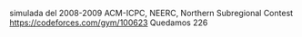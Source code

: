 simulada del 2008-2009 ACM-ICPC, NEERC, Northern Subregional Contest
https://codeforces.com/gym/100623
Quedamos 226